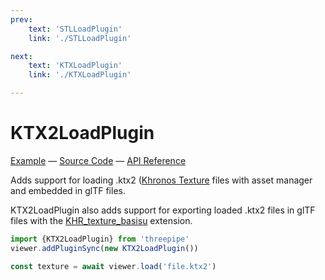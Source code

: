 ```yaml
---
prev: 
    text: 'STLLoadPlugin'
    link: './STLLoadPlugin'

next: 
    text: 'KTXLoadPlugin'
    link: './KTXLoadPlugin'

---
```


# KTX2LoadPlugin

[Example](https://threepipe.org/examples/#ktx2-load/) &mdash;
[Source Code](https://github.com/repalash/threepipe/blob/master/src/plugins/import/KTX2LoadPlugin.ts) &mdash;
[API Reference](https://threepipe.org/docs/classes/KTX2LoadPlugin.html)

Adds support for loading .ktx2 ([Khronos Texture](https://www.khronos.org/opengles/sdk/tools/KTX/file_format_spec/) files with asset manager and embedded in glTF files.

KTX2LoadPlugin also adds support for exporting loaded .ktx2 files in glTF files with the [KHR_texture_basisu](https://www.khronos.org/registry/KHR/textures/2.0-extensions/KHR_texture_basisu/) extension.

```typescript
import {KTX2LoadPlugin} from 'threepipe'
viewer.addPluginSync(new KTX2LoadPlugin())

const texture = await viewer.load('file.ktx2')
```

